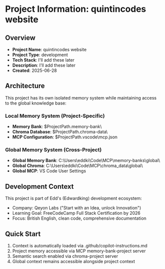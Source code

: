 # Project Information: quintincodes website

## Overview
- **Project Name**: quintincodes website
- **Project Type**: development
- **Tech Stack**: I'll add these later
- **Description**: I'll add these later
- **Created**: 2025-06-28

## Architecture
This project has its own isolated memory system while maintaining access to the global knowledge base:

### Local Memory System (Project-Specific)
- **Memory Bank**: $ProjectPath\.memory-bank\
- **Chroma Database**: $ProjectPath\.chroma-data\
- **MCP Configuration**: $ProjectPath\.vscode\mcp.json

### Global Memory System (Cross-Project)
- **Global Memory Bank**: C:\Users\eddki\Code\MCP\memory-banks\global\
- **Global Chroma**: C:\Users\eddki\Code\MCP\chroma_data\global\
- **Global MCP**: VS Code User Settings

## Development Context
This project is part of Edd's (Edwardking) development ecosystem:
- Company: Qeyon Labs ("Start with an Idea, unlock Innovation")
- Learning Goal: FreeCodeCamp Full Stack Certification by 2026
- Focus: British English, clean code, comprehensive documentation

## Quick Start
1. Context is automatically loaded via .github/copilot-instructions.md
2. Project memory accessible via MCP memory-bank-project server
3. Semantic search enabled via chroma-project server
4. Global context remains accessible alongside project context
